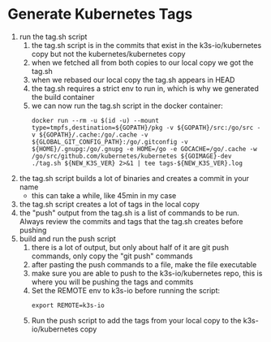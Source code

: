 # Generate Kubernetes Tags

1. run the tag.sh script
   1. the tag.sh script is in the commits that exist in the k3s-io/kubernetes copy but not the kubernetes/kubernetes copy
   2. when we fetched all from both copies to our local copy we got the tag.sh
   3. when we rebased our local copy the tag.sh appears in HEAD
   4. the tag.sh requires a strict env to run in, which is why we generated the build container
   5. we can now run the tag.sh script in the docker container:
      ```
      docker run --rm -u $(id -u) --mount type=tmpfs,destination=${GOPATH}/pkg -v ${GOPATH}/src:/go/src -v ${GOPATH}/.cache:/go/.cache -v ${GLOBAL_GIT_CONFIG_PATH}:/go/.gitconfig -v ${HOME}/.gnupg:/go/.gnupg -e HOME=/go -e GOCACHE=/go/.cache -w /go/src/github.com/kubernetes/kubernetes ${GOIMAGE}-dev ./tag.sh ${NEW_K3S_VER} 2>&1 | tee tags-${NEW_K3S_VER}.log
      ```
2. the tag.sh script builds a lot of binaries and creates a commit in your name
   - this can take a while, like 45min in my case
3. the tag.sh script creates a lot of tags in the local copy
4. the "push" output from the tag.sh is a list of commands to be run. Always review the commits and tags that the tag.sh creates before pushing
5. build and run the push script
   1. there is a lot of output, but only about half of it are git push commands, only copy the "git push" commands
   2. after pasting the push commands to a file, make the file executable
   3. make sure you are able to push to the k3s-io/kubernetes repo, this is where you will be pushing the tags and commits
   4. Set the REMOTE env to k3s-io before running the script:
      ```
      export REMOTE=k3s-io
      ```
   5. Run the push script to add the tags from your local copy to the k3s-io/kubernetes copy